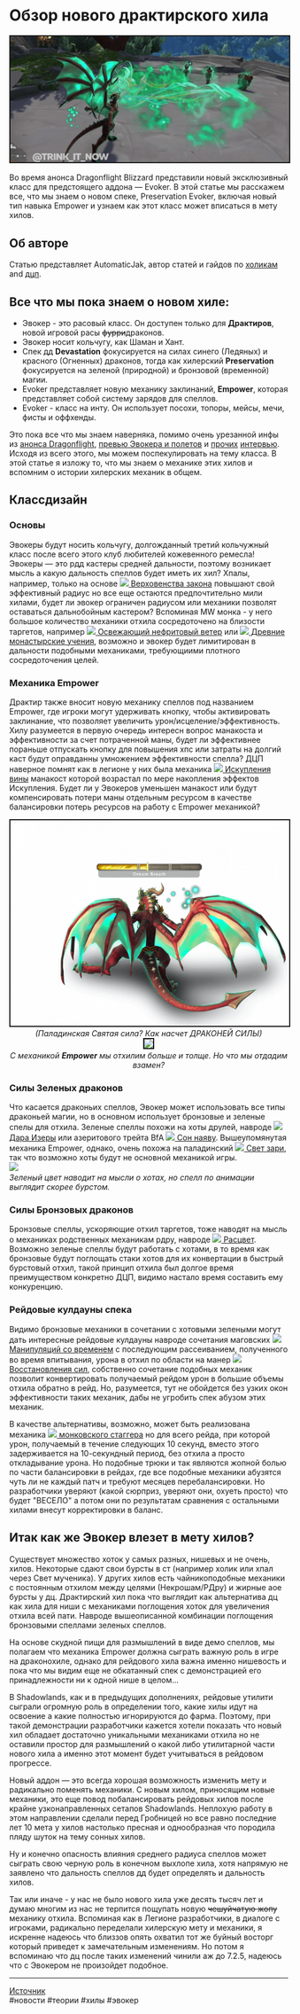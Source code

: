 # Обзор нового драктирского хила

<html>
<center>
<img src=https://raw.githubusercontent.com/MagicalCow/TrinkIT-News/main/Sources/Assets/WH326948/WH326948-1.jpg float=center border=2>
</center>  
</html>

Во время анонса Dragonflight Blizzard представили новый эксклюзивный класс для предстоящего аддона — Evoker. В этой статье мы расскажем все, что мы знаем о новом спеке, Preservation Evoker, включая новый тип навыка Empower и узнаем как этот класс может вписаться в мету хилов.


## Об авторе
Статью представляет AutomaticJak, автор статей и гайдов по [холикам](https://ru.wowhead.com/holy-priest-guide) and [дцп](https://ru.wowhead.com/discipline-priest-guide).

## Все что мы пока знаем о новом хиле:
- Эвокер - это расовый класс. Он доступен только для **Драктиров**, новой игровой расы ~~фурри~~драконов.
- Эвокер носит кольчугу, как Шаман и Хант.
- Спек дд **Devastation** фокусируется на силах синего (Ледяных) и красного (Огненных) драконов, тогда как хилерский **Preservation** фокусируется на зеленой (природной) и бронзовой (временной) магии.
- Evoker представляет новую механику заклинаний, **Empower**, которая представляет собой систему зарядов для спеллов.
- Evoker - класс на инту. Он использует посохи, топоры, мейсы, мечи, фисты и оффхенды.

Это пока все что мы знаем наверняка, помимо очень урезанной инфы из [анонса Dragonflight](https://youtu.be/c3nPloFgHkM), [превью Эвокера и полетов](https://youtu.be/iQkwYB5B3Es) и [прочих](https://www.wowhead.com/news/dragonflight-developer-roundtable-with-ion-hazzikostas-and-steve-danuser-326869) [интервью](https://www.wowhead.com/news/dragonflight-group-interview-with-ion-hazzikostas-design-goals-and-lessons-326775#dracthyr-evoker). Исходя из всего этого, мы можем поспекулировать на тему класса. В этой статье я изложу то, что мы знаем о механике этих хилов и вспомним о истории хилерских механик в общем.

## Классдизайн

### Основы
Эвокеры будут носить кольчугу, долгожданный третий кольчужный класс после всего этого клуб любителей кожевенного ремесла! Эвокеры — это рдд кастеры средней дальности, поэтому возникает мысль а какую дальность спеллов будет иметь их хил? Хпалы, например, только на основе [![](https://wow.zamimg.com/images/wow/icons/tiny/ability_paladin_longarmofthelaw.gif)
 Верховенства закона](https://ru.wowhead.com/spell=214202/верховенство-закона) повышают свой эффективный радиус но все еще остаются предпочтительно мили хилами, будет ли эвокер ограничен радиусом или механики позволят оставаться дальнобойным кастером? Вспоминая MW монка - у него большое количество механики отхила сосредоточено на близости таргетов, например [![](https://wow.zamimg.com/images/wow/icons/tiny/ability_monk_rushingjadewind.gif)
 Освежающий нефритовый ветер](https://ru.wowhead.com/spell=196725/освежающий-нефритовый-ветер) или [![](https://wow.zamimg.com/images/wow/icons/tiny/passive_monk_teachingsofmonastery.gif)
 Древние монастырские учения](https://ru.wowhead.com/spell=337172/древние-монастырские-учения), возможно и эвокер будет лимитирован в дальности подобными механиками, требующиими плотного сосредоточения целей.

### Механика Empower
Драктир также вносит новую механику спеллов под названием Empower, где игроки могут удерживать кнопку, чтобы активировать заклинание, что позволяет увеличить урон/исцеление/эффективность. Хилу разумеется в первую очередь интересн вопрос манакоста и эффективности за счет потраченной маны, будет ли эффективнее пораньше отпускать кнопку для повышения хпс или затраты на долгий каст будут оправданны умножением эффективности спелла? ДЦП наверное помнят как в легионе у них была механика [![](https://wow.zamimg.com/images/wow/icons/tiny/ability_priest_atonement.gif)
 Искупления вины](https://ru.wowhead.com/spell=81749/искупление-вины) манакост которой возрастал по мере накопления эффектов Искупления. Будет ли у Эвокеров уменьшен манакост или будут компенсировать потери маны отдельным ресурсом в качестве балансировки потерь ресурсов на работу с Empower механикой?  

<center>
<img src=https://raw.githubusercontent.com/MagicalCow/TrinkIT-News/main/Sources/Assets/WH326948/WH326948-2.png float=center border=2><br>
<i>(Паладинская Святая сила? Как насчет ДРАКОНЕЙ СИЛЫ)</i><br>
<img src=https://raw.githubusercontent.com/MagicalCow/TrinkIT-News/main/Sources/Assets/WH326948/WH326948-3.gif float=center border=2><br>
<i>С механикой <b>Empower</b> мы отхилим больше и толще. Но что мы отдадим взамен?</i>
</center>  

### Силы Зеленых драконов
Что касается драконьих спеллов, Эвокер может использовать все типы драконьей магии, но в основном использует бронзовые и зеленые спелы для отхила. Зеленые спеллы похожи на хоты друлей, навроде [![](https://wow.zamimg.com/images/wow/icons/tiny/spell_nature_healingtouch.gif)
 Дара Изеры](https://ru.wowhead.com/spell=145109/дар-изеры) или азеритового трейта BfA [![](https://wow.zamimg.com/images/wow/icons/tiny/inv_misc_head_dragon_green.gif)
 Сон наяву](https://ru.wowhead.com/spell=278513/сон-наяву). Вышеупомянутая механика Empower, однако, очень похожа на паладинский [![](https://wow.zamimg.com/images/wow/icons/tiny/spell_paladin_lightofdawn.gif)
 Свет зари](https://ru.wowhead.com/spell=85222/свет-зари), так что возможно хоты будут не основной механикой игры.  
![](https://cdn.discordapp.com/attachments/970134207743549442/970134588590526505/HealLotus.gif)  
_Зеленый цвет наводит на мысли о хотах, но спелл по анимации выглядит скорее бурстом._  

### Силы Бронзовых драконов
Бронзовые спеллы, ускоряющие отхил таргетов, тоже наводят на мысль о механиках родственных механикам рдру, навроде [![](https://wow.zamimg.com/images/wow/icons/tiny/spell_druid_wildburst.gif)
 Расцвет](https://ru.wowhead.com/spell=197721/расцвет). Возможно зеленые спеллы будут работать с хотами, в то время как бронзовые будут поглощать стаки хотов для их конвертации в быстрый бурстовый отхил, такой принцип отхила был долгое время преимуществом конкретно ДЦП, видимо настало время составить ему конкуренцию.

### Рейдовые кулдауны спека
Видимо бронзовые механики в сочетании с хотовыми зелеными могут дать интересные рейдовые кулдауны навроде сочетания маговских [![](https://wow.zamimg.com/images/wow/icons/tiny/spell_mage_altertime.gif)
 Манипуляций со временем](https://ru.wowhead.com/spell=108978/манипуляции-со-временем) с последующим рассеиванием, полученного во время впитывания, урона в отхил по области на манер [![](https://wow.zamimg.com/images/wow/icons/tiny/spell_monk_revival.gif)
 Восстановления сил](https://ru.wowhead.com/spell=115310/восстановление-сил), собственно сочетание подобных механик позволит конвертировать получаемый рейдом урон в большие объемы отхила обратно в рейд. Но, разумеется, тут не обойдется без узких окон эффективности таких механик, дабы не угробить спек абузом этих механик.

В качестве альтернативы, возможно, может быть реализована механика [![](https://wow.zamimg.com/images/wow/icons/tiny/monk_stance_drunkenox.gif)
 монковского стаггера](https://ru.wowhead.com/spell=115069/пошатывание) но для всего рейда, при которой урон, получаемый в течение следующих 10 секунд, вместо этого задерживается на 10-секундный период, без отхила а просто откладывание урона. Но подобные трюки и так являются жопной болью по части балансировки в рейдах, где все подобные механики абузятся чуть ли не каждый патч и требуют месяцев перебалансировки. Но разработчики уверяют (какой сюрприз, уверяют они, охуеть просто) что будет "ВЕСЕЛО" а потом они по результатам сравнения с остальными хилами внесут корректировки в баланс.

## Итак как же Эвокер влезет в мету хилов?
Существует множество хоток у самых разных, нишевых и не очень, хилов. Некоторые сдают свои бурсты в ст (например холик или хпал через Свет мученика). У других хилов есть чайникоподобные механики с постоянным отхилом между целями (Некрошам/РДру) и жирные аое бурсты у дц. Драктирский хил пока что выглядит как альтернатива дц как хила для ниши с механиками поглощения хоток для увеличения отхила всей пати. Навроде вышеописанной комбинации поглощения бронзовыми спеллами зеленых спеллов.

На основе скудной пищи для размышлений в виде демо спеллов, мы полагаем что механика Empower должна сыграть важную роль в игре на драконохиле, однако для рейдового хила важна именно нишевость и пока что мы видим еще не обкатанный спек с демонстрацией его принадлежности ни к одной нише в целом...

В Shadowlands, как и в предыдущих дополнениях, рейдовые утилити сыграли огромную роль в определении того, какие хилы идут на освоение а какие полностью игнорируются до фарма. Поэтому, при такой демонстрации разработчики кажется хотели показать что новый хил обладает достаточно уникальными механиками отхила но не оставили простор для размышлений о какой либо утилитарной части нового хила а именно этот момент будет учитываться в рейдовом прогрессе.

Новый аддон — это всегда хорошая возможность изменить мету и радикально поменять механики. С новым хилом, приносящим новые механики, это еще повод побалансировать рейдовых хилов после крайне узконаправленных сетапов Shadowlands. Неплохую работу в этом направлении сделали перед Гробницей но все равно последние лет 10 мета у хилов настолько пресная и однообразная что породила пляду шуток на тему сонных хилов.

Ну и конечно опасность влияния среднего радиуса спеллов может сыграть свою черную роль в конечном выхлопе хила, хотя напрямую не заявлено что дальность спеллов дд будет определять и дальность хилов.

Так или иначе - у нас не было нового хила уже десять тысяч лет и думаю многим из нас не терпится пощупать новую ~~чешуйчатую жопу~~ механику отхила. Вспоминая как в Легионе разработчики, в диалоге с игроками, радикально переделали хилерскую мету и механики, я искренне надеюсь что близзов опять охватил тот же буйный восторг который приведет к замечательным изменениям. Но потом я вспоминаю что дц после таких изменений чинили аж до 7.2.5, надеюсь что с Эвокером не произойдет подобное.

---
[Источник](https://www.wowhead.com/news/326948)  
#новости #теории #хилы #эвокер